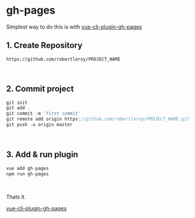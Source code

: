 # gh-pages

Simplest way to do this is with [vue-cli-plugin-gh-pages](https://github.com/JaZo/vue-cli-plugin-gh-pages)

## 1. Create Repository
`https://github.com/robertleroy/PROJECT_NAME`

<br>

## 2. Commit project
```js
git init
git add .
git commit -m 'first commit'
git remote add origin https://github.com/robertleroy/PROJECT_NAME.git
git push -u origin master
```

<br>

## 3. Add & run plugin
``` js
vue add gh-pages
npm run gh-pages
```

<br>

Thats it.

[vue-cli-plugin-gh-pages](https://github.com/JaZo/vue-cli-plugin-gh-pages)
